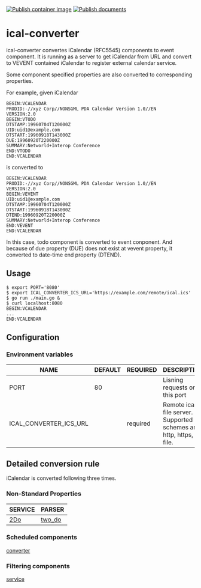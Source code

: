 [![Publish container image](https://github.com/gidoichi/ical-converter/actions/workflows/publish-container-image.yml/badge.svg)](https://github.com/gidoichi/ical-converter/actions/workflows/publish-container-image.yml)
[![Publish documents](https://github.com/gidoichi/ical-converter/actions/workflows/publish-docs.yml/badge.svg)](https://github.com/gidoichi/ical-converter/actions/workflows/publish-docs.yml)

# ical-converter

ical-converter convertes iCalendar (RFC5545) components to event component. It is running as a server to get iCalendar from URL and convert to VEVENT contained iCalendar to register external calendar service.

Some component specified properties are also converted to corresponding properties.

For example, given iCalendar
```
BEGIN:VCALENDAR
PRODID:-//xyz Corp//NONSGML PDA Calendar Version 1.0//EN
VERSION:2.0
BEGIN:VTODO
DTSTAMP:19960704T120000Z
UID:uid1@example.com
DTSTART:19960918T143000Z
DUE:19960920T220000Z
SUMMARY:Networld+Interop Conference
END:VTODO
END:VCALENDAR
```

is converted to

```
BEGIN:VCALENDAR
PRODID:-//xyz Corp//NONSGML PDA Calendar Version 1.0//EN
VERSION:2.0
BEGIN:VEVENT
UID:uid1@example.com
DTSTAMP:19960704T120000Z
DTSTART:19960918T143000Z
DTEND:19960920T220000Z
SUMMARY:Networld+Interop Conference
END:VEVENT
END:VCALENDAR
```

In this case, todo component is converted to event conponent. And because of due property (DUE) does not exist at vevent property, it converted to date-time end property (DTEND).

## Usage

```console
$ export PORT='8080'
$ export ICAL_CONVERTER_ICS_URL='https://example.com/remote/ical.ics'
$ go run ./main.go &
$ curl localhost:8080
BEGIN:VCALENDAR
...
END:VCALENDAR
```

## Configuration
### Environment variables
| NAME                   | DEFAULT | REQUIRED | DESCRIPTION                                                       |
|------------------------|---------|----------|-------------------------------------------------------------------|
| PORT                   | 80      |          | Lisning requests on this port                                     |
| ICAL_CONVERTER_ICS_URL |         | required | Remote ical file server. Supported schemes are http, https, file. |

## Detailed conversion rule
iCalendar is converted following three times.

### Non-Standard Properties
| SERVICE                        | PARSER                           |
|--------------------------------|----------------------------------|
| [2Do](https://www.2doapp.com/) | [two_do](/infrastructure/two_do) |

### Scheduled components
[converter](/usecase/converter.go)

### Filtering components
[service](/application/service.go)
